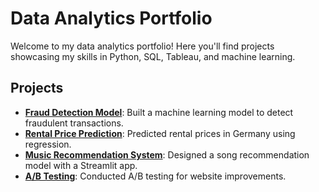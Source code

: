 # Data Analytics Portfolio

Welcome to my data analytics portfolio! Here you'll find projects showcasing my skills in Python, SQL, Tableau, and machine learning.

## Projects
- **[Fraud Detection Model](https://github.com/spqdotcom/fraud-detection-model)**: Built a machine learning model to detect fraudulent transactions.
- **[Rental Price Prediction](https://github.com/spqdotcom/rental-price-prediction)**: Predicted rental prices in Germany using regression.
- **[Music Recommendation System](https://github.com/spqdotcom/music-recommendation-system)**: Designed a song recommendation model with a Streamlit app.
- **[A/B Testing](https://github.com/spqdotcom/ab-testing-analysis)**: Conducted A/B testing for website improvements.
